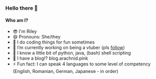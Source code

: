 ### Hello there 👀

<!--
**hopolapopola/hopolapopola** is a ✨ _special_ ✨ repository because its `README.md` (this file) appears on your GitHub profile.

Here are some ideas to get you started:

- 🔭 I’m currently working on ...
- 🌱 I’m currently learning ...
- 👯 I’m looking to collaborate on ...
- 🤔 I’m looking for help with ...
- 💬 Ask me about ...
- 📫 How to reach me: ...
- 😄 Pronouns: ...
- ⚡ Fun fact: ...
-->

#### Who am I?
- 😎 I'm Riley 
- 😄 Pronouns: She/they
- 🔢 I do coding things for fun sometimes
- 🔭 I’m currently working on being a vtuber (pls [follow](https://www.youtube.com/channel/UCGe25s-CAhX_8E2lwfaA30A))
- 😤 I know a little bit of python, java, (bash) shell scripting
- 💬 I have a blog⁉️ blog.arachnid.pink
- ⚡ Fun fact: I can speak 4 languages to some level of competency (English, Romanian, German, Japanese - in order)

